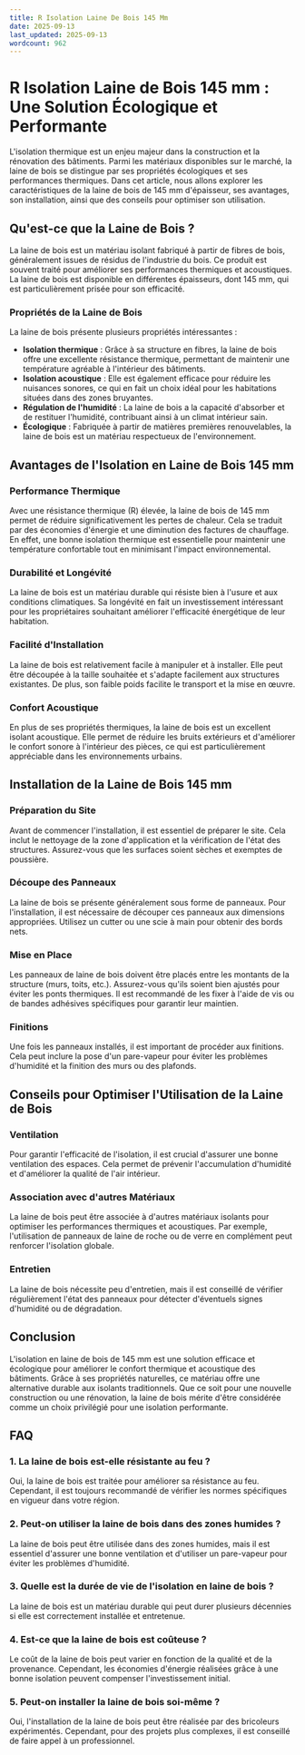 ```yaml
---
title: R Isolation Laine De Bois 145 Mm
date: 2025-09-13
last_updated: 2025-09-13
wordcount: 962
---
```


# R Isolation Laine de Bois 145 mm : Une Solution Écologique et Performante

L'isolation thermique est un enjeu majeur dans la construction et la rénovation des bâtiments. Parmi les matériaux disponibles sur le marché, la laine de bois se distingue par ses propriétés écologiques et ses performances thermiques. Dans cet article, nous allons explorer les caractéristiques de la laine de bois de 145 mm d'épaisseur, ses avantages, son installation, ainsi que des conseils pour optimiser son utilisation.

## Qu'est-ce que la Laine de Bois ?

La laine de bois est un matériau isolant fabriqué à partir de fibres de bois, généralement issues de résidus de l'industrie du bois. Ce produit est souvent traité pour améliorer ses performances thermiques et acoustiques. La laine de bois est disponible en différentes épaisseurs, dont 145 mm, qui est particulièrement prisée pour son efficacité.

### Propriétés de la Laine de Bois

La laine de bois présente plusieurs propriétés intéressantes :

- **Isolation thermique** : Grâce à sa structure en fibres, la laine de bois offre une excellente résistance thermique, permettant de maintenir une température agréable à l'intérieur des bâtiments.
- **Isolation acoustique** : Elle est également efficace pour réduire les nuisances sonores, ce qui en fait un choix idéal pour les habitations situées dans des zones bruyantes.
- **Régulation de l'humidité** : La laine de bois a la capacité d'absorber et de restituer l'humidité, contribuant ainsi à un climat intérieur sain.
- **Écologique** : Fabriquée à partir de matières premières renouvelables, la laine de bois est un matériau respectueux de l'environnement.

## Avantages de l'Isolation en Laine de Bois 145 mm

### Performance Thermique

Avec une résistance thermique (R) élevée, la laine de bois de 145 mm permet de réduire significativement les pertes de chaleur. Cela se traduit par des économies d'énergie et une diminution des factures de chauffage. En effet, une bonne isolation thermique est essentielle pour maintenir une température confortable tout en minimisant l'impact environnemental.

### Durabilité et Longévité

La laine de bois est un matériau durable qui résiste bien à l'usure et aux conditions climatiques. Sa longévité en fait un investissement intéressant pour les propriétaires souhaitant améliorer l'efficacité énergétique de leur habitation.

### Facilité d'Installation

La laine de bois est relativement facile à manipuler et à installer. Elle peut être découpée à la taille souhaitée et s'adapte facilement aux structures existantes. De plus, son faible poids facilite le transport et la mise en œuvre.

### Confort Acoustique

En plus de ses propriétés thermiques, la laine de bois est un excellent isolant acoustique. Elle permet de réduire les bruits extérieurs et d'améliorer le confort sonore à l'intérieur des pièces, ce qui est particulièrement appréciable dans les environnements urbains.

## Installation de la Laine de Bois 145 mm

### Préparation du Site

Avant de commencer l'installation, il est essentiel de préparer le site. Cela inclut le nettoyage de la zone d'application et la vérification de l'état des structures. Assurez-vous que les surfaces soient sèches et exemptes de poussière.

### Découpe des Panneaux

La laine de bois se présente généralement sous forme de panneaux. Pour l'installation, il est nécessaire de découper ces panneaux aux dimensions appropriées. Utilisez un cutter ou une scie à main pour obtenir des bords nets.

### Mise en Place

Les panneaux de laine de bois doivent être placés entre les montants de la structure (murs, toits, etc.). Assurez-vous qu'ils soient bien ajustés pour éviter les ponts thermiques. Il est recommandé de les fixer à l'aide de vis ou de bandes adhésives spécifiques pour garantir leur maintien.

### Finitions

Une fois les panneaux installés, il est important de procéder aux finitions. Cela peut inclure la pose d'un pare-vapeur pour éviter les problèmes d'humidité et la finition des murs ou des plafonds.

## Conseils pour Optimiser l'Utilisation de la Laine de Bois

### Ventilation

Pour garantir l'efficacité de l'isolation, il est crucial d'assurer une bonne ventilation des espaces. Cela permet de prévenir l'accumulation d'humidité et d'améliorer la qualité de l'air intérieur.

### Association avec d'autres Matériaux

La laine de bois peut être associée à d'autres matériaux isolants pour optimiser les performances thermiques et acoustiques. Par exemple, l'utilisation de panneaux de laine de roche ou de verre en complément peut renforcer l'isolation globale.

### Entretien

La laine de bois nécessite peu d'entretien, mais il est conseillé de vérifier régulièrement l'état des panneaux pour détecter d'éventuels signes d'humidité ou de dégradation.

## Conclusion

L'isolation en laine de bois de 145 mm est une solution efficace et écologique pour améliorer le confort thermique et acoustique des bâtiments. Grâce à ses propriétés naturelles, ce matériau offre une alternative durable aux isolants traditionnels. Que ce soit pour une nouvelle construction ou une rénovation, la laine de bois mérite d'être considérée comme un choix privilégié pour une isolation performante.

## FAQ

### 1. La laine de bois est-elle résistante au feu ?

Oui, la laine de bois est traitée pour améliorer sa résistance au feu. Cependant, il est toujours recommandé de vérifier les normes spécifiques en vigueur dans votre région.

### 2. Peut-on utiliser la laine de bois dans des zones humides ?

La laine de bois peut être utilisée dans des zones humides, mais il est essentiel d'assurer une bonne ventilation et d'utiliser un pare-vapeur pour éviter les problèmes d'humidité.

### 3. Quelle est la durée de vie de l'isolation en laine de bois ?

La laine de bois est un matériau durable qui peut durer plusieurs décennies si elle est correctement installée et entretenue.

### 4. Est-ce que la laine de bois est coûteuse ?

Le coût de la laine de bois peut varier en fonction de la qualité et de la provenance. Cependant, les économies d'énergie réalisées grâce à une bonne isolation peuvent compenser l'investissement initial.

### 5. Peut-on installer la laine de bois soi-même ?

Oui, l'installation de la laine de bois peut être réalisée par des bricoleurs expérimentés. Cependant, pour des projets plus complexes, il est conseillé de faire appel à un professionnel.